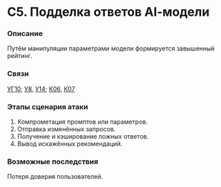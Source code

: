 # С5. Подделка ответов AI‑модели

### **Описание**

Путём манипуляции параметрами модели формируется завышенный рейтинг.

### **Связи**

[УГ10](../../ugrozy/perechen-ugroz-sistemy/ug10.-podmena-dannykh-modeli-ai.md); [У8](../../uyazvimosti/perechen-uyazvimostei-sistemy/u8.-ustarevshie-biblioteki-django-less-than-4.2-pakety-ml-bez-patchei.md), [У14](../../uyazvimosti/perechen-uyazvimostei-sistemy/u14.-neogranichennyi-dostup-k-modeli-ml-cherez-api-net-avtorizacii.md); [К06](../../struktura-sistemy/komponenty-sistemy/k06.-modul-ocenki-otelei-llm-integraciya.md), [К07](../../struktura-sistemy/komponenty-sistemy/k07.-vzaimodeistvie-komponentov.md)

### **Этапы сценария атаки**

1. Компрометация промптов или параметров.
2. Отправка изменённых запросов.
3. Получение и кэширование ложных ответов.
4. Вывод искажённых рекомендаций.

### **Возможные последствия**

Потеря доверия пользователей.
